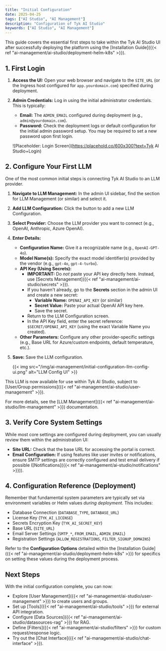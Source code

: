 ```yaml
---
title: "Initial Configuration"
date: 2025-04-25
tags: ["AI Studio", "AI Management"]
description: "Configuration of Tyk AI Studio"
keywords: ["AI Studio", "AI Management"]
---
```


This guide covers the essential first steps to take within the Tyk AI Studio UI after successfully deploying the platform using the [Installation Guide]({{< ref "ai-management/ai-studio/deployment-helm-k8s" >}}).

## 1. First Login

1.  **Access the UI:** Open your web browser and navigate to the `SITE_URL` (or the Ingress host configured for `app.yourdomain.com`) specified during deployment.
2.  **Admin Credentials:** Log in using the initial administrator credentials. This is typically:
    *   **Email:** The `ADMIN_EMAIL` configured during deployment (e.g., `admin@yourdomain.com`).
    *   **Password:** Check the deployment logs or default configuration for the initial admin password setup. You may be required to set a new password upon first login.

    ![Placeholder: Login Screen](https://placehold.co/600x300?text=Tyk AI Studio+Login)

## 2. Configure Your First LLM

One of the most common initial steps is connecting Tyk AI Studio to an LLM provider.

1.  **Navigate to LLM Management:** In the admin UI sidebar, find the section for LLM Management (or similar) and select it.
2.  **Add LLM Configuration:** Click the button to add a new LLM Configuration.
3.  **Select Provider:** Choose the LLM provider you want to connect (e.g., OpenAI, Anthropic, Azure OpenAI).
4.  **Enter Details:**
    *   **Configuration Name:** Give it a recognizable name (e.g., `OpenAI-GPT-4o`).
    *   **Model Name(s):** Specify the exact model identifier(s) provided by the vendor (e.g., `gpt-4o`, `gpt-4-turbo`).
    *   **API Key (Using Secrets):**
        *   **IMPORTANT:** Do *not* paste your API key directly here. Instead, use [Secrets Management]({{< ref "ai-management/ai-studio/secrets" >}}).
        *   If you haven't already, go to the **Secrets** section in the admin UI and create a new secret:
            *   **Variable Name:** `OPENAI_API_KEY` (or similar)
            *   **Secret Value:** Paste your actual OpenAI API key here.
            *   Save the secret.
        *   Return to the LLM Configuration screen.
        *   In the API Key field, enter the secret reference: `$SECRET/OPENAI_API_KEY` (using the exact Variable Name you created).
    *   **Other Parameters:** Configure any other provider-specific settings (e.g., Base URL for Azure/custom endpoints, default temperature, etc.).
5.  **Save:** Save the LLM configuration.

    {{< img src="/img/ai-management/initial-configuration-llm-config-ui.png" alt="LLM Config UI" >}}

This LLM is now available for use within Tyk AI Studio, subject to [User/Group permissions]({{< ref "ai-management/ai-studio/user-management" >}}).

For more details, see the [LLM Management]({{< ref "ai-management/ai-studio/llm-management" >}}) documentation.

## 3. Verify Core System Settings

While most core settings are configured during deployment, you can usually review them within the administration UI:

*   **Site URL:** Check that the base URL for accessing the portal is correct.
*   **Email Configuration:** If using features like user invites or notifications, ensure SMTP settings are correctly configured and test email delivery if possible ([Notifications]({{< ref "ai-management/ai-studio/notifications" >}})).

## 4. Configuration Reference (Deployment)

Remember that fundamental system parameters are typically set via environment variables or Helm values *during deployment*. This includes:

*   Database Connection (`DATABASE_TYPE`, `DATABASE_URL`)
*   License Key (`TYK_AI_LICENSE`)
*   Secrets Encryption Key (`TYK_AI_SECRET_KEY`)
*   Base URL (`SITE_URL`)
*   Email Server Settings (`SMTP_*`, `FROM_EMAIL`, `ADMIN_EMAIL`)
*   Registration Settings (`ALLOW_REGISTRATIONS`, `FILTER_SIGNUP_DOMAINS`)

Refer to the **Configuration Options** detailed within the [Installation Guide]({{< ref "ai-management/ai-studio/deployment-helm-k8s" >}}) for specifics on setting these values during the deployment process.

## Next Steps

With the initial configuration complete, you can now:

*   Explore [User Management]({{< ref "ai-management/ai-studio/user-management" >}}) to create users and groups.
*   Set up [Tools]({{< ref "ai-management/ai-studio/tools" >}}) for external API integration.
*   Configure [Data Sources]({{< ref "ai-management/ai-studio/datasources-rag" >}}) for RAG.
*   Define [Filters]({{< ref "ai-management/ai-studio/filters" >}}) for custom request/response logic.
*   Try out the [Chat Interface]({{< ref "ai-management/ai-studio/chat-interface" >}}).
